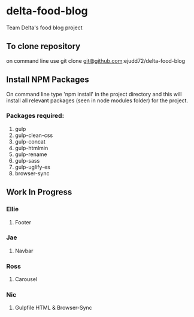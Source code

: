 # delta-food-blog
Team Delta's food blog project

## To clone repository
 on command line use git clone git@github.com:ejudd72/delta-food-blog 

## Install NPM Packages
On command line type 'npm install' in the project directory and this will install all relevant packages (seen in node modules folder) for the project.
### Packages required:
1. gulp
2. gulp-clean-css
3. gulp-concat
4. gulp-htmlmin
5. gulp-rename
6. gulp-sass
7. gulp-uglify-es
8. browser-sync

## Work In Progress
### Ellie
1. Footer

### Jae
1. Navbar 

### Ross
1. Carousel 

### Nic
1. Gulpfile HTML & Browser-Sync

